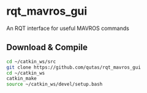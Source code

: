 # rqt_mavros_gui
An RQT interface for useful MAVROS commands

## Download & Compile
```sh
cd ~/catkin_ws/src
git clone https://github.com/qutas/rqt_mavros_gui
cd ~/catkin_ws
catkin_make
source ~/catkin_ws/devel/setup.bash
```
